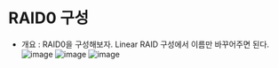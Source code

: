 RAID0 구성
==========
* 개요 : RAID0을 구성해보자. Linear RAID 구성에서 이름만 바꾸어주면 된다.
 ![image](https://user-images.githubusercontent.com/70207093/186336077-78c18f38-3d81-4502-9ae8-5a4e5cddadb3.png)
 ![image](https://user-images.githubusercontent.com/70207093/186336141-2cb22570-4204-4eb8-8740-e96a0e7001cb.png)
 ![image](https://user-images.githubusercontent.com/70207093/186336179-4cb0a3a0-2b75-49a1-b066-feb100ddd0d2.png)
